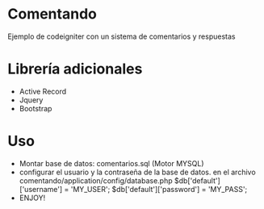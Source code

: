 Comentando
===========
Ejemplo de codeigniter con un sistema de comentarios y respuestas

Librería adicionales
===========
* Active Record
* Jquery
* Bootstrap 

Uso
==========
* Montar base de datos: comentarios.sql (Motor MYSQL)
* configurar el usuario y la contraseña de la base de datos.
   en el archivo comentando/application/config/database.php
            $db['default']['username'] = 'MY_USER';
            $db['default']['password'] = 'MY_PASS';
* ENJOY!
